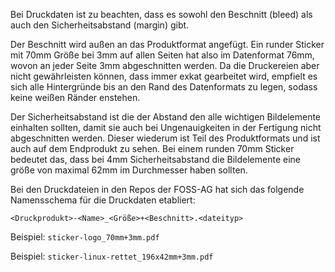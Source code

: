 Bei Druckdaten ist zu beachten, dass es sowohl den Beschnitt (bleed) als auch den Sicherheitsabstand (margin) gibt.

Der Beschnitt wird außen an das Produktformat angefügt.
Ein runder Sticker mit 70mm Größe bei 3mm auf allen Seiten hat also im Datenformat 76mm,
wovon an jeder Seite 3mm abgeschnitten werden.
Da die Druckereien aber nicht gewährleisten können, dass immer exkat gearbeitet wird,
empfielt es sich alle Hintergründe bis an den Rand des Datenformats zu legen, sodass keine weißen Ränder enstehen.

Der Sicherheitsabstand ist die der Abstand den alle wichtigen Bildelemente einhalten sollten,
damit sie auch bei Ungenauigkeiten in der Fertigung nicht abgeschnitten werden.
Dieser wiederum ist Teil des Produktformats und ist auch auf dem Endprodukt zu sehen.
Bei einem runden 70mm Sticker bedeutet das,
dass bei 4mm Sicherheitsabstand die Bildelemente eine größe von maximal 62mm im Durchmesser haben sollten.

Bei den Druckdateien in den Repos der FOSS-AG hat sich das folgende Namensschema für die Druckdaten etabliert:

`<Druckprodukt>-<Name>_<Größe>+<Beschnitt>.<dateityp>`

Beispiel: `sticker-logo_70mm+3mm.pdf`

Beispiel: `sticker-linux-rettet_196x42mm+3mm.pdf`

